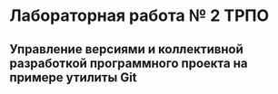 # Лабораторная работа № 2 ТРПО
## Управление версиями и коллективной разработкой программного проекта на примере утилиты Git